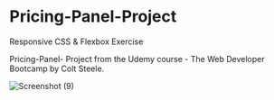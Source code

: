 # Pricing-Panel-Project
Responsive CSS &amp; Flexbox Exercise

Pricing-Panel- Project from the Udemy course - The Web Developer Bootcamp by Colt Steele.


![Screenshot (9)](https://user-images.githubusercontent.com/71195337/102725705-b4e8d080-42e6-11eb-8b33-2917e69fd4e7.png)

